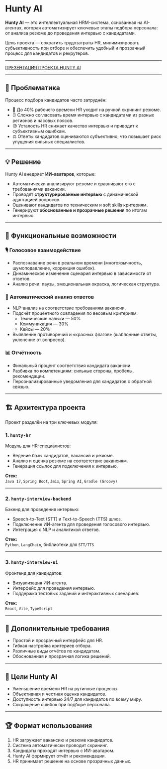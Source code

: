 # Hunty AI

**Hunty AI** — это интеллектуальная HRM-система, основанная на AI-агентах, которая автоматизирует ключевые этапы подбора персонала: от анализа резюме до проведения интервью с кандидатами.  

Цель проекта — сократить трудозатраты HR, минимизировать субъективность при отборе и обеспечить удобный и прозрачный процесс для кандидатов и рекрутеров.

---

[ПРЕЗЕНТАЦИЯ ПРОЕКТА HUNTY AI](./Java-Boys-Hunty-AI-v2.pdf)

---

## 🚀 Проблематика

Процесс подбора кандидатов часто затруднён:
- 📄 До 40% рабочего времени HR уходит на ручной скрининг резюме.
- ⏰ Сложно согласовать время интервью с кандидатами из разных регионов и часовых поясов.
- 😓 Усталость HR снижает качество интервью и приводит к субъективным ошибкам.
- ⚖️ Ответы кандидатов оцениваются субъективно, что повышает риск упущения сильных специалистов.

---

## 💡 Решение

Hunty AI внедряет **ИИ-аватаров**, которые:
- Автоматически анализируют резюме и сравнивают его с требованиями вакансии.
- Проводят **структурированные интервью** с динамической адаптацией вопросов.
- Оценивают кандидатов по техническим и soft skills критериям.
- Генерируют **обоснованные и прозрачные решения** по итогам интервью.

---

## 🔑 Функциональные возможности

### 🎙 Голосовое взаимодействие
- Распознавание речи в реальном времени (многоязычность, шумоподавление, коррекция ошибок).
- Динамическое изменение сценария интервью в зависимости от ответов.
- Анализ речи: паузы, эмоциональная окраска, логическая структура.

### 🤖 Автоматический анализ ответов
- NLP-анализ на соответствие требованиям вакансии.
- Подсчёт процентного совпадения по весовым критериям:
  - Технические навыки — 50%  
  - Коммуникация — 30%  
  - Кейсы — 20%
- Выявление противоречий и «красных флагов» (шаблонные ответы, уклонение от вопросов).

### 📊 Отчётность
- Финальный процент соответствия кандидата вакансии.
- Разбивка по компетенциям: сильные стороны, пробелы, рекомендации.
- Персонализированные уведомления для кандидатов с обратной связью.

---

## 🏗 Архитектура проекта

Проект разделён на три ключевых модуля:

### 1. `hunty-hr`
Модуль для HR-специалистов:
- Ведение базы кандидатов, вакансий и резюме.
- Анализ и оценка резюме на соответствие вакансиям.
- Генерация ссылок для подключения к интервью.  

**Стек:**  
`Java 17`, `Spring Boot`, `Jmix`, `Spring AI`, `Gradle (Groovy)`

---

### 2. `hunty-interview-backend`
Бэкенд для проведения интервью:
- Speech-to-Text (STT) и Text-to-Speech (TTS) шлюз.
- Подключение ИИ-агента для проведения голосового интервью.
- Интеграция с NLP и аналитикой ответов.  

**Стек:**  
`Python`, `LangChain`, библиотеки для `STT/TTS`

---

### 3. `hunty-interview-ui`
Фронтенд для кандидатов:
- Визуализация ИИ-агента.
- Интерфейс для проведения интервью.
- Поддержка тестовых заданий и интерактивных сценариев.  

**Стек:**  
`React`, `Vite`, `TypeScript`

---

## 📌 Дополнительные требования
- Простой и прозрачный интерфейс для HR.
- Гибкая настройка критериев отбора.
- Различные виды отчётов по кандидатам.
- Обоснованная и прозрачная логика решений.

---

## 🎯 Цели Hunty AI
- Уменьшение времени HR на рутинные процессы.
- Объективная и честная оценка кандидатов.
- Доступность интервью 24/7 для кандидатов по всему миру.
- Сокращение ошибок при подборе персонала.

---

## 🏆 Формат использования
1. HR загружает вакансию и резюме кандидатов.
2. Система автоматически проводит скрининг.
3. Кандидаты проходят интервью с ИИ-аватаром.
4. Hunty AI формирует отчёт и рекомендации.
5. HR принимает решение на основе прозрачных данных.
